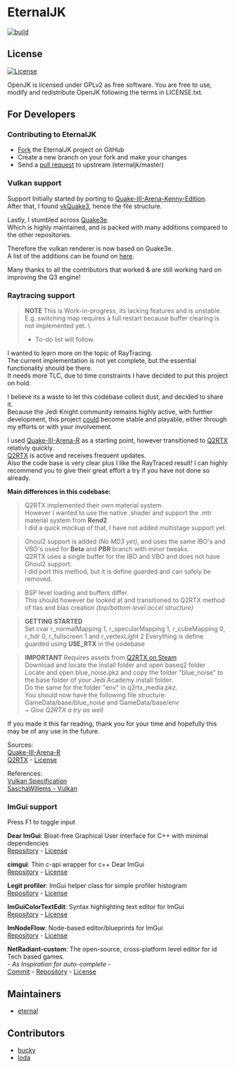 # EternalJK
[![build](https://github.com/JKSunny/EternalJK/actions/workflows/build.yml/badge.svg)](https://github.com/JKSunny/EternalJK/actions/workflows/build.yml)

## License

[![License](https://img.shields.io/github/license/eternalcodes/EternalJK.svg)](https://github.com/eternalcodes/EternalJK/blob/master/LICENSE.txt)

OpenJK is licensed under GPLv2 as free software. You are free to use, modify and redistribute OpenJK following the terms in LICENSE.txt.

## For Developers

### Contributing to EternalJK
* [Fork](https://github.com/JKSunny/EternalJK/fork) the EternalJK project on GitHub
* Create a new branch on your fork and make your changes
* Send a [pull request](https://help.github.com/articles/creating-a-pull-request) to upstream (eternaljk/master)

### Vulkan support
Support Initially started by porting to [Quake-III-Arena-Kenny-Edition](https://github.com/kennyalive/Quake-III-Arena-Kenny-Edition).<br />
After that, I found [vkQuake3](https://github.com/suijingfeng/vkQuake3/tree/master/code), hence the file structure.

Lastly, I stumbled across [Quake3e](https://github.com/ec-/Quake3e).<br />
Which is highly maintained, and is packed with many additions compared to the other repositories.

Therefore the vulkan renderer is now based on Quake3e. <br />A list of the additions can be found on [here](https://github.com/ec-/Quake3e#user-content-vulkan-renderer).

Many thanks to all the contributors that worked & are still working hard on improving the Q3 engine!

### Raytracing support
> **NOTE** This is Work-in-progress, its lacking features and is unstable. \
> E.g. switching map requires a full restart because buffer clearing is not implemented yet. \
> - To-do list will follow.

I wanted to learn more on the topic of RayTracing. \
The current implementation is not yet complete, but the essential functionality should be there. \
It needs more TLC, due to time constraints I have decided to put this project on hold.

I believe its a waste to let this codebase collect dust, and decided to share it. \
Because the Jedi Knight community remains highly active, with further development, this project <ins>could</ins> become stable and playable, either through my efforts or with your involvement. 

I used [Quake-III-Arena-R](https://github.com/fknfilewalker/Quake-III-Arena-R) as a starting point, however transitioned to [Q2RTX](https://github.com/NVIDIA/Q2RTX) relativly quickly. \
[Q2RTX](https://github.com/NVIDIA/Q2RTX) is active and receives frequent updates. \
Also the code base is very clear plus I like the RayTraced result!
I can highly recommend you to give their great effort a try if you have not done so already.

**Main differences in this codebase:**

> Q2RTX implemented their own material system. \
> However I wanted to use the native .shader and support the .mtr material system from **Rend2** \
> I did a quick mockup of that, I have not added multistage support yet.

> Ghoul2 support is added *(No MD3 yet)*, and uses the same IBO's and VBO's used for **Beta** and **PBR** branch with minor tweaks. \
> Q2RTX uses a single buffer for the IBO and VBO and does not have Ghoul2 support. \
> I did port this method, but it is define guarded and can safely be removed.

> BSP level loading and buffers differ. \
> This should however be looked at and transitioned to Q2RTX method of tlas and blas creation *(top/bottom level accel structure)*

> **GETTING STARTED** \
> Set cvar r_normalMapping 1, r_specularMapping 1, r_cubeMapping 0, r_hdr 0, r_fullscreen 1 and r_vertexLight 2 
> Everything is define guarded using **USE_RTX** in the codebase

> **IMPORTANT** Requires assets from [Q2RTX on Steam](https://store.steampowered.com/app/1089130/Quake_II_RTX/) \
> Download and locate the install folder and open baseq2 folder \
> Locate and open blue_noise.pkz and copy the folder "blue_noise" to the base folder of your Jedi Academy install folder. \
> Do the same for the folder "env" in q2rtx_media.pkz. \
> You should now have the following file structure: GameData/base/blue_noise and GameData/base/env \
> *~ Give Q2RTX a try as well*

If you made it this far reading, thank you for your time and hopefully this may be of any use in the future.

Sources: \
[Quake-III-Arena-R](https://github.com/fknfilewalker/Quake-III-Arena-R) \
[Q2RTX](https://github.com/NVIDIA/Q2RTX) - [License](https://github.com/NVIDIA/Q2RTX/blob/master/license.txt)

References: \
[Vulkan Specification](https://registry.khronos.org/vulkan/specs/1.2-extensions/html/vkspec.html) \
[SaschaWillems - Vulkan](https://github.com/SaschaWillems/Vulkan)

### ImGui support 
Press F1 to toggle input

**Dear ImGui**: Bloat-free Graphical User interface for C++ with minimal dependencies<br />
[Repository](https://github.com/ocornut/imgui) - 
[License](https://github.com/ocornut/imgui/blob/master/LICENSE.txt)

**cimgui**: Thin c-api wrapper for c++ Dear ImGui<br />
[Repository](https://github.com/cimgui/cimgui) - 
[License](https://github.com/cimgui/cimgui/blob/docking_inter/LICENSE)

**Legit profiler**: ImGui helper class for simple profiler histogram<br />
[Repository](https://github.com/Raikiri/LegitProfiler) - 
[License](https://github.com/Raikiri/LegitProfiler/blob/master/LICENSE.txt)

**ImGuiColorTextEdit**: Syntax highlighting text editor for ImGui<br />
[Repository](https://github.com/BalazsJako/ImGuiColorTextEdit) - 
[License](https://github.com/BalazsJako/ImGuiColorTextEdit/blob/master/LICENSE)

**ImNodeFlow**: Node-based editor/blueprints for ImGui<br />
[Repository](https://github.com/Fattorino/ImNodeFlow) - 
[License](https://github.com/Fattorino/ImNodeFlow/blob/master/LICENSE.txt)

**NetRadiant-custom**: The open-source, cross-platform level editor for id Tech based games.<br />
*- As Inspiration for auto-complete -*<br />
[Commit](https://github.com/Garux/netradiant-custom/commit/9c2fbc9d1dd4029c0f76aec2830f991fcb2c259e) -
[Repository](https://github.com/Garux/netradiant-custom/tree/master) -
[License](https://github.com/Raikiri/LegitProfiler/blob/master/LICENSE.txt)
## Maintainers

* [eternal](https://github.com/eternalcodes)

## Contributors 
* [bucky](https://github.com/Bucky21659)
* [loda](https://github.com/videoP)
